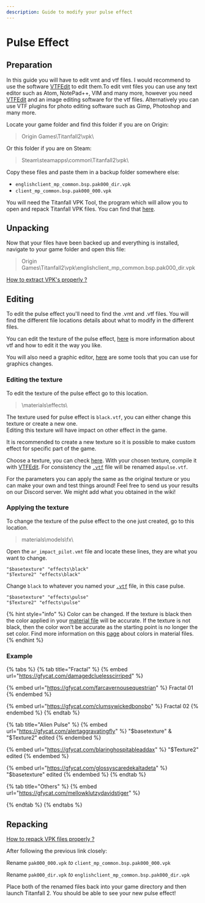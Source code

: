 ```yaml
---
description: Guide to modify your pulse effect
---
```


# Pulse Effect

## Preparation

In this guide you will have to edit vmt and vtf files. I would recommend to use the software [VTFEdit](https://noskill.gitbook.io/titanfall2/how-to-start-modding/modding-tools) to edit them.To edit vmt files you can use any text editor such as Atom, NotePad++, VIM and many more, however you need [VTFEdit](https://noskill.gitbook.io/titanfall2/how-to-start-modding/modding-tools) and an image editing software for the vtf files. Alternatively you can use VTF plugins for photo editing software such as Gimp, Photoshop and many more.

Locate your game folder and find this folder if you are on Origin:

> Origin Games\Titanfall2\vpk\\

Or this folder if you are on Steam:

> Steam\steamapps\common\Titanfall2\vpk\\

Copy these files and paste them in a backup folder somewhere else:

* `englishclient_mp_common.bsp.pak000_dir.vpk`
* `client_mp_common.bsp.pak000_000.vpk`

You will need the Titanfall VPK Tool, the program which will allow you to open and repack Titanfall VPK files. You can find that [here](https://noskill.gitbook.io/titanfall2/how-to-start-modding/modding-tools).

## Unpacking

Now that your files have been backed up and everything is installed, navigate to your game folder and open this file:

> Origin Games\Titanfall2\vpk\englishclient\_mp\_common.bsp.pak000\_dir.vpk

​[How to extract VPK's properly ?](https://noskill.gitbook.io/titanfall2/how-to-start-modding/how-to-backup-extract-and-repack)

## Editing

To edit the pulse effect you'll need to find the .vmt and .vtf files. You will find the different file locations details about what to modify in the different files.

You can edit the texture of the pulse effect, [here](https://noskill.gitbook.io/titanfall2/information/color-and-texture-info) is more information about vtf and how to edit it the way you like.

You will also need a graphic editor, [here](https://noskill.gitbook.io/titanfall2/how-to-start-modding/modding-tools) are some tools that you can use for graphics changes.

### Editing the texture

To edit the texture of the pulse effect go to this location.

> \materials\effects\\

The texture used for pulse effect is `black.vtf`, you can either change this texture or create a new one.\
Editing this texture will have impact on other effect in the game.

It is recommended to create a new texture so it is possible to make custom effect for specific part of the game.

Choose a texture, you can check [here](../../assets/texture-library.md). With your chosen texture, compile it with [VTFEdit](../../how-to-start-modding/modding-introduction/modding-tools/source/vtf-and-vmt/vtfedit.md). For consistency the [`.vtf`](../../documentation/textures/valve-texture-format-vtf/) file will be renamed as`pulse.vtf`.

For the parameters you can apply the same as the original texture or you can make your own and test things around! Feel free to send us your results on our Discord server. We might add what you obtained in the wiki! <img src="../../.gitbook/assets/08c0a077780263f3df97613e58e71744.svg" alt="" data-size="line">&#x20;

### Applying the texture

To change the texture of the pulse effect to the one just created, go to this location.

> materials\models\fx\\

Open the `ar_impact_pilot.vmt` file and locate these lines, they are what you want to change.

```
"$basetexture" "effects\black"
"$Texture2" "effects\black"
```

Change `black` to whatever you named your [`.vtf`](../../documentation/textures/valve-texture-format-vtf/) file, in this case pulse.

```
"$basetexture" "effects\pulse"
"$Texture2" "effects\pulse"
```

{% hint style="info" %}
Color can be changed. If the texture is black then the color applied in your [material file](../../documentation/textures/valve-material-type-vmt.md) will be accurate. If the texture is not black, then the color won't be accurate as the starting point is no longer the set color. Find more information on this [page](../../documentation/textures/colors/) about colors in material files.
{% endhint %}

### Example

{% tabs %}
{% tab title="Fractal" %}
{% embed url="https://gfycat.com/damagedcluelesscirriped" %}

{% embed url="https://gfycat.com/farcavernousequestrian" %}
Fractal 01
{% endembed %}

{% embed url="https://gfycat.com/clumsywickedbonobo" %}
Fractal 02
{% endembed %}
{% endtab %}

{% tab title="Alien Pulse" %}
{% embed url="https://gfycat.com/alertaggravatingfly" %}
"$basetexture" & "$Texture2" edited
{% endembed %}

{% embed url="https://gfycat.com/blaringhospitableaddax" %}
"$Texture2" edited
{% endembed %}

{% embed url="https://gfycat.com/glossyscaredekaltadeta" %}
"$basetexture" edited
{% endembed %}
{% endtab %}

{% tab title="Others" %}
{% embed url="https://gfycat.com/mellowklutzydavidstiger" %}


{% endtab %}
{% endtabs %}



## Repacking

​[How to repack VPK files properly ?](https://noskill.gitbook.io/titanfall2/how-to-start-modding/how-to-backup-extract-and-repack)​

After following the previous link closely:

Rename `pak000_000.vpk` _to_ `client_mp_common.bsp.pak000_000.vpk`

Rename `pak000_dir.vpk` _to_ `englishclient_mp_common.bsp.pak000_dir.vpk`

Place both of the renamed files back into your game directory and then launch Titanfall 2. You should be able to see your new pulse effect!
